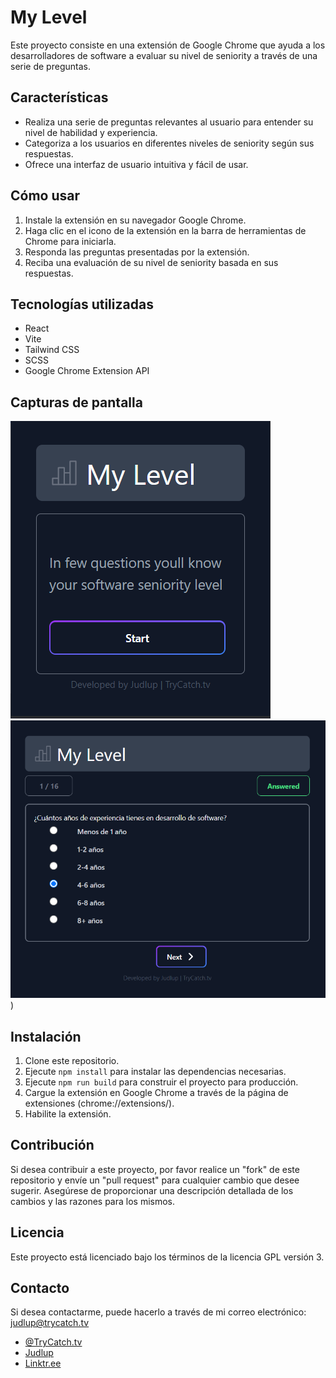 # My Level

Este proyecto consiste en una extensión de Google Chrome que ayuda a los desarrolladores de software a evaluar su nivel de seniority a través de una serie de preguntas.

## Características

- Realiza una serie de preguntas relevantes al usuario para entender su nivel de habilidad y experiencia.
- Categoriza a los usuarios en diferentes niveles de seniority según sus respuestas.
- Ofrece una interfaz de usuario intuitiva y fácil de usar.

## Cómo usar

1. Instale la extensión en su navegador Google Chrome.
2. Haga clic en el icono de la extensión en la barra de herramientas de Chrome para iniciarla.
3. Responda las preguntas presentadas por la extensión.
4. Reciba una evaluación de su nivel de seniority basada en sus respuestas.

## Tecnologías utilizadas

- React
- Vite
- Tailwind CSS
- SCSS
- Google Chrome Extension API

## Capturas de pantalla

![Captura de pantalla 1](./src/assets/img/demo_1.png)
![Captura de pantalla 2](./src/assets/img/demo_2.png))

## Instalación

1. Clone este repositorio.
2. Ejecute `npm install` para instalar las dependencias necesarias.
3. Ejecute `npm run build` para construir el proyecto para producción.
4. Cargue la extensión en Google Chrome a través de la página de extensiones (chrome://extensions/).
5. Habilite la extensión.

## Contribución

Si desea contribuir a este proyecto, por favor realice un "fork" de este repositorio y envíe un "pull request" para cualquier cambio que desee sugerir. Asegúrese de proporcionar una descripción detallada de los cambios y las razones para los mismos.

## Licencia

Este proyecto está licenciado bajo los términos de la licencia GPL versión 3.

## Contacto

Si desea contactarme, puede hacerlo a través de mi correo electrónico: [judlup@trycatch.tv](mailto:judlup@trycatch.tv)

- [@TryCatch.tv](https://www.tiktok.com/@trycatch.tv)
- [Judlup](https://www.linkedin.com/in/judlup/)
- [Linktr.ee](https://linktr.ee/trycatch.tv)
